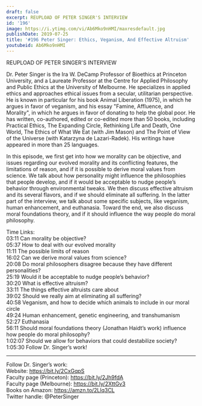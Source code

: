 ```yaml
---
draft: false
excerpt: REUPLOAD OF PETER SINGER'S INTERVIEW
id: '196'
image: https://i.ytimg.com/vi/Ab6Mko9nHMI/maxresdefault.jpg
publishDate: 2019-07-25
title: '#196 Peter Singer: Ethics, Veganism, And Effective Altruism'
youtubeid: Ab6Mko9nHMI
---
```

<div class="timelinks">

REUPLOAD OF PETER SINGER'S INTERVIEW


Dr. Peter Singer is the Ira W. DeCamp Professor of Bioethics at Princeton University, and a Laureate Professor at the Centre for Applied Philosophy and Public Ethics at the University of Melbourne. He specializes in applied ethics and approaches ethical issues from a secular, utilitarian perspective. He is known in particular for his book Animal Liberation (1975), in which he argues in favor of veganism, and his essay "Famine, Affluence, and Morality", in which he argues in favor of donating to help the global poor. He has written, co-authored, edited or co-edited more than 50 books, including Practical Ethics, The Expanding Circle, Rethinking Life and Death, One World, The Ethics of What We Eat (with Jim Mason) and The Point of View of the Universe (with Katarzyna de Lazari-Radek). His writings have appeared in more than 25 languages.

In this episode, we first get into how we morality can be objective, and issues regarding our evolved morality and its conflicting features, the limitations of reason, and if it is possible to derive moral values from science. We talk about how personality might influence the philosophies that people develop, and if it would be acceptable to nudge people’s behavior through environmental tweaks. We then discuss effective altruism and its several flavors, and if we should eliminate all suffering. In the latter part of the interview, we talk about some specific subjects, like veganism, human enhancement, and euthanasia. Toward the end, we also discuss moral foundations theory, and if it should influence the way people do moral philosophy.

Time Links:  
<time>03:11</time> Can morality be objective?  
<time>05:37</time> How to deal with our evolved morality  
<time>11:11</time> The possible limits of reason                                
<time>16:02</time> Can we derive moral values from science?  
<time>20:08</time> Do moral philosophers disagree because they have different personalities?  
<time>25:19</time> Would it be acceptable to nudge people’s behavior?  
<time>30:20</time> What is effective altruism?  
<time>33:11</time> The things effective altruists care about  
<time>39:02</time> Should we really aim at eliminating all suffering?  
<time>40:58</time> Veganism, and how to decide which animals to include in our moral circle  
<time>49:24</time> Human enhancement, genetic engineering, and transhumanism  
<time>52:27</time> Euthanasia  
<time>56:11</time> Should moral foundations theory (Jonathan Haidt’s work) influence how people do moral philosophy?  
<time>1:02:07</time> Should we allow for behaviors that could destabilize society?  
<time>1:05:30</time> Follow Dr. Singer’s work!

---

Follow Dr. Singer’s work:  
Website: https://bit.ly/2CxGqpS  
Faculty page (Princeton): https://bit.ly/2Jh9fdA  
Faculty page (Melbourne): https://bit.ly/2XttGv3  
Books on Amazon: https://amzn.to/2Llq3CL  
Twitter handle: @PeterSinger
</div>

